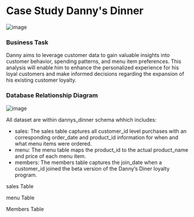 # Case Study Danny's Dinner
![image](https://github.com/gleidyalonzo/SQL_challenges/assets/95588335/d6fed705-4158-4c6a-9d17-b86e8be16a58)


### **Business Task**
Danny aims to leverage customer data to gain valuable insights into customer behavior, spending patterns, and menu item preferences. This analysis will enable him to enhance the personalized experience for his loyal customers and make informed decisions regarding the expansion of his existing customer loyalty.

### Database Relationship Diagram
![image](https://github.com/gleidyalonzo/SQL_challenges/assets/95588335/74f08e09-c851-46c6-8e0f-dda9018f5d67)

All dataset are within dannys_dinner schema whhich includes:
- sales: The sales table captures all customer_id level purchases with an corresponding order_date and product_id information for when and what menu items were ordered.
- menu: The menu table maps the product_id to the actual product_name and price of each menu item.
- members: The members table captures the join_date when a customer_id joined the beta version of the Danny’s Diner loyalty program.

sales Table

menu Table

Members Table
